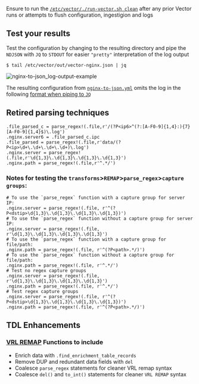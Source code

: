 Ensure to run the [`/etc/vector/./run-vector.sh clean`](https://github.com/GangGreenTemperTatum/vector/blob/main/scripts/run-vector.sh) after any prior Vector runs or attempts to flush configuration, ingestigion and logs

## Test your results

Test the configuration by changing to the resulting directory and pipe the `NDJSON` with `JQ` to `STDOUT` for easier `"pretty"` interpretation of the log output

```
$ tail /etc/vector/out/vector-nginx.json | jq
```

![nginx-to-json_log-output-example](https://user-images.githubusercontent.com/104169244/212603122-f4fbe514-ce3a-441d-b05a-e459eb94daea.png)

The resulting configuration from [`nginx-to-json.yml`](https://github.com/GangGreenTemperTatum/vector/blob/main/config/pipelines/nginx-to-json/nginx-to-json.yml) omits the log in the following [format when piping to `JQ`](https://github.com/GangGreenTemperTatum/vector/blob/main/config/pipelines/nginx-to-json/log-output-example.json)

## Retired parsing techniques ##
```
.file_parsed_c = parse_regex!(.file,r'/(?P<ip6>^(?:[A-F0-9]{1,4}:){7}[A-F0-9]{1,4}$)\.log')
.nginx.server6 = .file_parsed_c.ipc
.file_parsed = parse_regex!(.file,r'data/(?P<ip>\d+\.\d+\.\d+\.\d+)\.log')
.nginx.server = parse_regex!(.file,r'\d{1,3}\.\d{1,3}\.\d{1,3}\.\d{1,3}')
.nginx.path = parse_regex!(.file,r'^.*/')
```

### Notes for testing the `transforms`>`REMAP`>`parse_regex`>`capture groups`:
```
# To use the `parse_regex` function with a capture group for server IP:
.nginx.server = parse_regex!(.file, r'^(?P<dstip>\d{1,3}\.\d{1,3}\.\d{1,3}\.\d{1,3})')
# To use the `parse_regex` function without a capture group for server IP:
.nginx.server = parse_regex!(.file, r'\d{1,3}\.\d{1,3}\.\d{1,3}\.\d{1,3}')
# To use the `parse_regex` function with a capture group for file/path:
.nginx.path = parse_regex!(.file, r'^(?P<path>.*/)')
# To use the `parse_regex` function without a capture group for file/path:
.nginx.path = parse_regex!(.file, r'^.*/') 
# Test no regex capture groups
.nginx.server = parse_regex!(.file, r'\d{1,3}\.\d{1,3}\.\d{1,3}\.\d{1,3}')
.nginx.path = parse_regex!(.file, r'^.*/')
# Test regex capture groups
.nginx.server = parse_regex!(.file, r'^(?P<dstip>\d{1,3}\.\d{1,3}\.\d{1,3}\.\d{1,3})')
.nginx.path = parse_regex!(.file, r'^(?P<path>.*/)')
```

## TDL Enhancements
### [VRL REMAP](https://vector.dev/docs/reference/configuration/transforms/remap/) Functions to include ##
* Enrich data with `.find_enrichment_table_records`
* Remove DUP and redundant data fields with `del`
* Coalesce `parse_regex` statements for cleaner VRL remap syntax
* Coalesce `del()` and `to_int()` statements for cleaner `VRL REMAP` syntax
